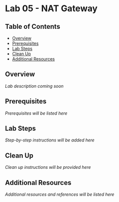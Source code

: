 # Lab 05 - NAT Gateway

## Table of Contents

- [Overview](#overview)
- [Prerequisites](#prerequisites)
- [Lab Steps](#lab-steps)
- [Clean Up](#clean-up)
- [Additional Resources](#additional-resources)

## Overview

*Lab description coming soon*

## Prerequisites

*Prerequisites will be listed here*

## Lab Steps

*Step-by-step instructions will be added here*

## Clean Up

*Clean up instructions will be provided here*

## Additional Resources

*Additional resources and references will be listed here*
